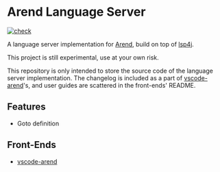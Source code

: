 # Arend Language Server

[![check]][actions]

 [check]: https://github.com/ice1000/arend-language-server/workflows/check/badge.svg
 [actions]: https://github.com/ice1000/arend-language-server/actions
 [Arend]: https://arend-lang.github.io
 [lsp4j]: https://github.com/eclipse/lsp4j
 [vscode-arend]: https://github.com/ice1000/vscode-arend

A language server implementation for [Arend], build on top of [lsp4j].

This project is still experimental, use at your own risk.

This repository is only intended to store the source code of the language server
implementation.
The changelog is included as a part of [vscode-arend]'s,
and user guides are scattered in the front-ends' README.

## Features

+ Goto definition

## Front-Ends

+ [vscode-arend]
